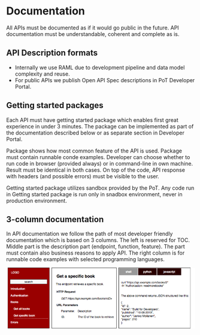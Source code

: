 # Documentation

All APIs must be documented as if it would go public in the future. API documentation must be understandable, coherent and complete as is. 

## API Description formats

* Internally we use  RAML due to development pipeline and data model complexity and reuse. 
* For public APIs we publish Open API Spec descriptions in PoT Developer Portal. 

## Getting started packages

Each API must have getting started package which enables first great experience in under 3 minutes. The package can be implemented as part of the documentation described below or as separate section in Developer Portal. 

Package shows how most common feature of the API is used. Package must contain runnable conde examples. Developer can choose whether to run code in browser \(provided always\) or in command-line in own machine. Result must be identical in both cases. On top of the code, API response with headers \(and possible errors\) must be visible to the user. 

Getting started package utilizes sandbox provided by the PoT. Any code run in Getting started package is run only in snadbox environment, never in production environment. 



## 3-column documentation

In API documentation we follow the path of most developer friendly documentation which is based on 3 columns. The left is reserved for TOC. Middle part is the description part \(endpoint, function, feature\). The part must contain also business reasons to apply API. The right column is for runnable code examples with selected programming languages.  

![](../.gitbook/assets/3-column-api-docs.png)



